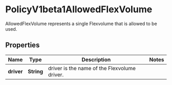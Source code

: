 

# PolicyV1beta1AllowedFlexVolume

AllowedFlexVolume represents a single Flexvolume that is allowed to be used.
## Properties

Name | Type | Description | Notes
------------ | ------------- | ------------- | -------------
**driver** | **String** | driver is the name of the Flexvolume driver. | 



